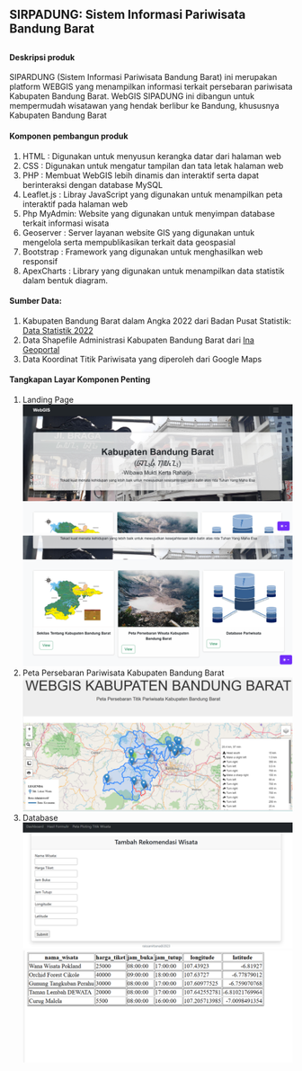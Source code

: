 <h2>SIRPADUNG: Sistem Informasi Pariwisata Bandung Barat<h2>
<h4>Deskripsi produk</h4>
<p>SIPARDUNG (Sistem Informasi Pariwisata Bandung Barat) ini merupakan platform WEBGIS yang menampilkan informasi terkait persebaran pariwisata Kabupaten Bandung Barat. WebGIS SIPADUNG ini dibangun untuk mempermudah wisatawan yang hendak berlibur ke Bandung, khususnya Kabupaten Bandung Barat</p>

<h4> Komponen pembangun produk </h4>
<ol>
  <li>HTML : Digunakan untuk menyusun kerangka datar dari halaman web</li>
  <li>CSS : Digunakan untuk mengatur tampilan dan tata letak halaman web</li>
  <li>PHP : Membuat WebGIS lebih dinamis dan interaktif serta dapat berinteraksi dengan database MySQL</li>
  <li>Leaflet.js : Libray JavaScript yang digunakan untuk menampilkan peta interaktif pada halaman web</li>
  <li>Php MyAdmin: Website yang digunakan untuk menyimpan database terkait informasi wisata</li>
  <li>Geoserver : Server layanan website GIS yang digunakan untuk mengelola serta mempublikasikan terkait data geospasial </li>
  <li>Bootstrap : Framework yang digunakan untuk menghasilkan web responsif </li>
  <li>ApexCharts : Library yang digunakan untuk menampilkan data statistik dalam bentuk diagram.</li>
</ol>

<h4>Sumber Data:</h4>
<ol>
  <li>Kabupaten Bandung Barat dalam Angka 2022 dari Badan Pusat Statistik: <a href="https://bandungbaratkab.bps.go.id/publication/2022/02/25/a3256f712908489e80dcee85/kabupaten-bandung-barat-dalam-angka-2022.html">Data Statistik 2022</a></li>
  <li>Data Shapefile Administrasi Kabupaten Bandung Barat dari <a href="https://tanahair.indonesia.go.id/portal-web/">Ina Geoportal</a></li>
  <li>Data Koordinat Titik Pariwisata yang diperoleh dari Google Maps</li>
</ol>

<h4>Tangkapan Layar Komponen Penting</h4>
<ol>
  <li>Landing Page</li>
  <img src="assets/img/landingpage1.png" width="600">
  <img src="assets/img/landingpage2.png" width="600">
  <li>Peta Persebaran Pariwisata Kabupaten Bandung Barat</li>
  <img src="assets/img/peta1.png" width="600">
  <li>Database</li>
  <img src="assets/img/database1.png" width="600">
  <img src="assets/img/database2.png" width="600">
</ol>

